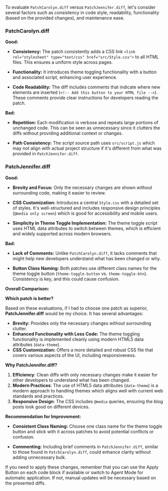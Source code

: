To evaluate `PatchCarolyn.diff` versus `PatchJennifer.diff`, let's consider several factors such as consistency in code style, readability, functionality (based on the provided changes), and maintenance ease.

### PatchCarolyn.diff

**Good:**
- **Consistency:** The patch consistently adds a CSS link `<link rel="stylesheet" type="text/css" href="src/Style.css">` to all HTML files. This ensures a uniform style across pages.
  
- **Functionality:** It introduces theme toggling functionality with a button and associated script, enhancing user experience.

- **Code Readability:** The diff includes comments that indicate where new elements are inserted (`<!-- Add this button to your HTML file -->`). These comments provide clear instructions for developers reading the patch.

**Bad:**
- **Repetition:** Each modification is verbose and repeats large portions of unchanged code. This can be seen as unnecessary since it clutters the diffs without providing additional context or changes.
  
- **Path Consistency:** The script source path uses `src/script.js` which may not align with actual project structure if it's different from what was provided in `PatchJennifer.diff`.

### PatchJennifer.diff

**Good:**
- **Brevity and Focus:** Only the necessary changes are shown without surrounding code, making it easier to review.

- **CSS Customization:** Introduces a central `Style.css` with a detailed set of styles. It's well-structured and includes responsive design principles (`@media only screen`) which is good for accessibility and mobile users.

- **Simplicity in Theme Toggle Implementation:** The theme toggle script uses HTML data attributes to switch between themes, which is efficient and widely supported across modern browsers.

**Bad:**
- **Lack of Comments:** Unlike `PatchCarolyn.diff`, it lacks comments that might help new developers understand what has been changed or why.
  
- **Button Class Naming:** Both patches use different class names for the theme toggle button (`theme-toggle-button` vs. `theme-toggle-btn`). Consistency is key, and this could cause confusion.

**Overall Comparison:**

**Which patch is better?**

Based on these evaluations, if I had to choose one patch as superior, **PatchJennifer.diff** would be my choice. It has several advantages:

- **Brevity:** Provides only the necessary changes without surrounding clutter.
- **Enhanced Functionality with Less Code:** The theme toggling functionality is implemented cleanly using modern HTML5 data attributes (`data-theme`).
- **CSS Customization:** Offers a more detailed and robust CSS file that covers various aspects of the UI, including responsiveness.

**Why PatchJennifer.diff?**

1. **Efficiency**: Clean diffs with only necessary changes make it easier for other developers to understand what has been changed.
2. **Modern Practices**: The use of HTML5 data attributes (`data-theme`) is a modern approach to handling themes which aligns well with current web standards and practices.
3. **Responsive Design**: The CSS includes `@media` queries, ensuring the blog posts look good on different devices.

**Recommendation for Improvement:**

- **Consistent Class Naming:** Choose one class name for the theme toggle button and stick with it across patches to avoid potential conflicts or confusion.
  
- **Commenting:** Including brief comments in `PatchJennifer.diff`, similar to those found in `PatchCarolyn.diff`, could enhance clarity without adding unnecessary bulk.

If you need to apply these changes, remember that you can use the Apply Button on each code block if available or switch to Agent Mode for automatic application. If not, manual updates will be necessary based on the presented diffs.